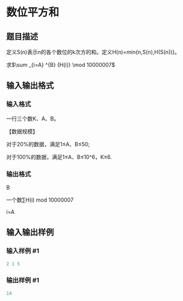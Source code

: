 # 数位平方和

## 题目描述

定义S(n)表示n的各个数位的k次方的和。定义H(n)=min{n,S(n),H(S(n))}。

求$\sum _{i=A} ^{B} {H(i)} \mod 10000007$

## 输入输出格式

### 输入格式

一行三个数K、A、B。

【数据规模】

对于20%的数据，满足1≤A、B≤50;

对于100%的数据，满足1≤A、B≤10^6，K≤6.

### 输出格式

B

一个数∑H(i) mod 10000007

i=A

## 输入输出样例

### 输入样例 #1

```cpp
2 1 5
```


### 输出样例 #1

```cpp
14
```


